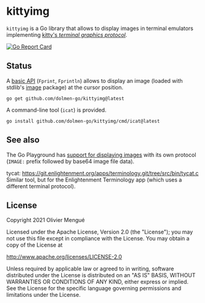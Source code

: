 # kittyimg

`kittyimg` is a Go library that allows to display images in terminal emulators implementing [kitty's *terminal graphics protocol*](https://sw.kovidgoyal.net/kitty/graphics-protocol.html).

<!--
[![Travis-CI](https://api.travis-ci.org/dolmen-go/kittyimg.svg?branch=master)](https://travis-ci.org/dolmen-go/kittyimg)
[![Codecov](https://img.shields.io/codecov/c/github/dolmen-go/kittyimg/master.svg)](https://codecov.io/gh/dolmen-go/kittyimg/branch/master)
-->
[![Go Report Card](https://goreportcard.com/badge/github.com/dolmen-go/kittyimg)](https://goreportcard.com/report/github.com/dolmen-go/kittyimg)

## Status

A [basic API](https://pkg.go.dev/github.com/dolmen-go/kittyimg/) (`Fprint`, `Fprintln`) allows to display an image (loaded with stdlib's [image](https://golang.org/pkg/image/) package) at the cursor position.

```
go get github.com/dolmen-go/kittyimg@latest
```

A command-line tool (`icat`) is provided.

```
go install github.com/dolmen-go/kittyimg/cmd/icat@latest
```

## See also

The Go Playground has [support for displaying images](https://play.golang.org/p/LXmxkAV0z_M) with its own protocol (`IMAGE:` prefix followed by base64 image file data).

tycat: https://git.enlightenment.org/apps/terminology.git/tree/src/bin/tycat.c
Similar tool, but for the Enlightenment Terminology app (which uses a different terminal protocol).

## License

Copyright 2021 Olivier Mengué

Licensed under the Apache License, Version 2.0 (the "License");
you may not use this file except in compliance with the License.
You may obtain a copy of the License at

   http://www.apache.org/licenses/LICENSE-2.0

Unless required by applicable law or agreed to in writing, software
distributed under the License is distributed on an "AS IS" BASIS,
WITHOUT WARRANTIES OR CONDITIONS OF ANY KIND, either express or implied.
See the License for the specific language governing permissions and
limitations under the License.
